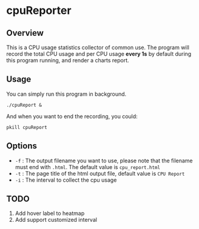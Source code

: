 # cpuReporter

## Overview
This is a CPU usage statistics collector of common use. The program will record the total CPU usage and per CPU usage **every 1s** by default during this program running, and render a charts report.

## Usage
You can simply run this program in background.
```shell
./cpuReport &
```
And when you want to end the recording, you could:
```shell
pkill cpuReport
```

## Options
- `-f` : The output filename you want to use, please note that the filename must end with `.html`. The default value is `cpu_report.html`
- `-t` : The page title of the html output file, default value is `CPU Report`
- `-i` : The interval to collect the cpu usage

## TODO
1. Add hover label to heatmap
2. Add support customized interval
